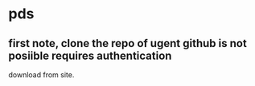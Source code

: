 # pds

## first note, clone the repo of ugent github is not posiible requires authentication

download from site.
